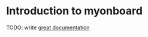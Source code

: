 # Introduction to myonboard

TODO: write [great documentation](http://jacobian.org/writing/what-to-write/)
